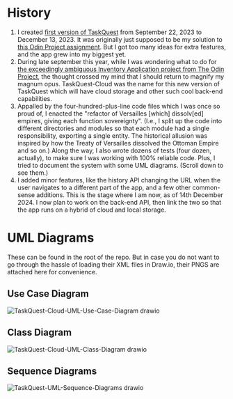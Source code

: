 # History

1. I created [first version of TaskQuest](https://github.com/black-RAM/TaskQuest/) from September 22, 2023 to December 13, 2023. It was originally just supposed to be my solution to [this Odin Project assignment](https://www.theodinproject.com/lessons/node-path-javascript-todo-list#assignment). But I got too many ideas for extra features, and the app grew into my biggest yet.
2. During late september this year, while I was wondering what to do for [the exceedingly ambiguous Inventory Application project from The Odin Project](https://www.theodinproject.com/lessons/node-path-nodejs-inventory-application), the thought crossed my mind that I should return to magnify my magnum opus. TaskQuest-Cloud was the name for this new version of TaskQuest which will have cloud storage and other such cool back-end capabilities.
3. Appalled by the four-hundred-plus-line code files which I was once so proud of, I enacted the "refactor of Versailles [which] dissolv[ed] empires, giving each function sovereignty". (I.e., I split up the code into different directories and modules so that each module had a single responsibility, exporting a single entity. The historical allusion was inspired by how the Treaty of Versailles dissolved the Ottoman Empire and so on.) Along the way, I also wrote dozens of tests (four dozen, actually), to make sure I was working with 100% reliable code. Plus, I tried to document the system with some UML diagrams. (Scroll down to see them.)
4. I added minor features, like the history API changing the URL when the user navigates to a different part of the app, and a few other common-sense additions. This is the stage where I am now, as of 14th December 2024. I now plan to work on the back-end API, then link the two so that the app runs on a hybrid of cloud and local storage.

# UML Diagrams

These can be found in the root of the repo. But in case you do not want to go through the hassle of loading their XML files in Draw.io, their PNGS are attached here for convenience.

## Use Case Diagram

![TaskQuest-Cloud-UML-Use-Case-Diagram drawio](https://github.com/user-attachments/assets/49c4bfd0-a1e4-4459-8551-9e2dcd5efb13)

## Class Diagram

![TaskQuest-Cloud-UML-Class-Diagram drawio](https://github.com/user-attachments/assets/d8cb1b6b-6aed-4520-aa30-7f64ccd089d8)

## Sequence Diagrams

![TaskQuest-UML-Sequence-Diagrams drawio](https://github.com/user-attachments/assets/e261e005-ddc0-488c-901c-eab91053a3be)
